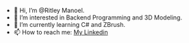 - 👋 Hi, I’m @Ritley Manoel.
- 👀 I’m interested in Backend Programming and 3D Modeling.
- 🌱 I’m currently learning C# and ZBrush.
- 📫 How to reach me: [My Linkedin](https://www.linkedin.com/in/ritleymanoel/)

<!---
RitleyM/RitleyM is a ✨ special ✨ repository because its `README.md` (this file) appears on your GitHub profile.
You can click the Preview link to take a look at your changes.
--->
